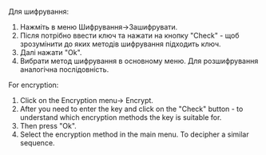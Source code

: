 Для шифрування: 
1. Нажміть в меню Шифрування->Зашифрувати.
2. Після потрібно ввести ключ та нажати на кнопку "Check" - щоб зрозумінити до яких методів шифрування підходить ключ.
3. Далі нажати "Ok".
4. Вибрати метод шифрування в основному меню.
Для розшифрування аналогічна послідовність.

For encryption:
1. Click on the Encryption menu-> Encrypt.
2. After you need to enter the key and click on the "Check" button - to understand which encryption methods the key is suitable for.
3. Then press "Ok".
4. Select the encryption method in the main menu.
To decipher a similar sequence.
